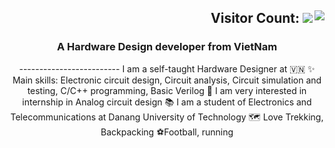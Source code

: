 <h2 align="right">Visitor Count:
<img align="right" src="https://profile-counter.glitch.me/bathanh0309/count.svg" /> 
<img src="https://readme-typing-svg.herokuapp.com/?font=Righteous&size=35&center=true&vCenter=true&width=1000&height=70&duration=3000&lines=Hi+There!+👋;+I'm+Ba+Thanh!;" />
</h2>

<h3 align="center">A Hardware Design developer from VietNam </h3>
<div align="center"> 
-------------------------
I am a self-taught Hardware Designer at 🇻🇳
✨ Main skills: Electronic circuit design, Circuit analysis, Circuit simulation and testing, C/C++ programming, Basic Verilog
📝 I am very interested in internship in Analog circuit design
📚 I am a student of Electronics and Telecommunications at Danang University of Technology
🗺 Love Trekking, Backpacking
️⚽Football, running
